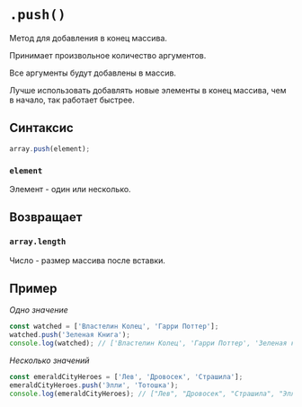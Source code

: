 # `.push()`

Метод для добавления в конец массива.

Принимает произвольное количество аргументов.

Все аргументы будут добавлены в массив.

Лучше использовать добавлять новые элементы в конец массива, чем в начало, так работает быстрее.

## Синтаксис

```js
array.push(element);
```

### `element`

Элемент - один или несколько.

## Возвращает

### `array.length`

Число - размер массива после вставки.

## Пример

_Одно значение_

```js
const watched = ['Властелин Колец', 'Гарри Поттер'];
watched.push('Зеленая Книга');
console.log(watched); // ['Властелин Колец', 'Гарри Поттер', 'Зеленая книга']
```

_Несколько значений_

```js
const emeraldCityHeroes = ['Лев', 'Дровосек', 'Страшила'];
emeraldCityHeroes.push('Элли', 'Тотошка');
console.log(emeraldCityHeroes); // ["Лев", "Дровосек", "Страшила", "Элли", "Тотошка"]
```
